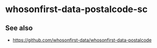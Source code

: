 # whosonfirst-data-postalcode-sc

## See also

* https://github.com/whosonfirst-data/whosonfirst-data-postalcode
